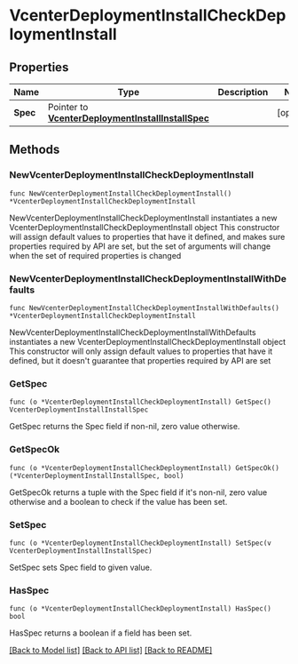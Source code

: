 # VcenterDeploymentInstallCheckDeploymentInstall

## Properties

Name | Type | Description | Notes
------------ | ------------- | ------------- | -------------
**Spec** | Pointer to [**VcenterDeploymentInstallInstallSpec**](VcenterDeploymentInstallInstallSpec.md) |  | [optional] 

## Methods

### NewVcenterDeploymentInstallCheckDeploymentInstall

`func NewVcenterDeploymentInstallCheckDeploymentInstall() *VcenterDeploymentInstallCheckDeploymentInstall`

NewVcenterDeploymentInstallCheckDeploymentInstall instantiates a new VcenterDeploymentInstallCheckDeploymentInstall object
This constructor will assign default values to properties that have it defined,
and makes sure properties required by API are set, but the set of arguments
will change when the set of required properties is changed

### NewVcenterDeploymentInstallCheckDeploymentInstallWithDefaults

`func NewVcenterDeploymentInstallCheckDeploymentInstallWithDefaults() *VcenterDeploymentInstallCheckDeploymentInstall`

NewVcenterDeploymentInstallCheckDeploymentInstallWithDefaults instantiates a new VcenterDeploymentInstallCheckDeploymentInstall object
This constructor will only assign default values to properties that have it defined,
but it doesn't guarantee that properties required by API are set

### GetSpec

`func (o *VcenterDeploymentInstallCheckDeploymentInstall) GetSpec() VcenterDeploymentInstallInstallSpec`

GetSpec returns the Spec field if non-nil, zero value otherwise.

### GetSpecOk

`func (o *VcenterDeploymentInstallCheckDeploymentInstall) GetSpecOk() (*VcenterDeploymentInstallInstallSpec, bool)`

GetSpecOk returns a tuple with the Spec field if it's non-nil, zero value otherwise
and a boolean to check if the value has been set.

### SetSpec

`func (o *VcenterDeploymentInstallCheckDeploymentInstall) SetSpec(v VcenterDeploymentInstallInstallSpec)`

SetSpec sets Spec field to given value.

### HasSpec

`func (o *VcenterDeploymentInstallCheckDeploymentInstall) HasSpec() bool`

HasSpec returns a boolean if a field has been set.


[[Back to Model list]](../README.md#documentation-for-models) [[Back to API list]](../README.md#documentation-for-api-endpoints) [[Back to README]](../README.md)


